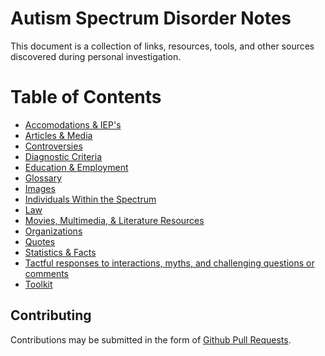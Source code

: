 # Autism Spectrum Disorder Notes

This document is a collection of links, resources, tools, and other sources discovered during personal investigation.

# Table of Contents

* [Accomodations & IEP's](ACCOMODATIONS.md)
* [Articles & Media](ARTICLES.md)
* [Controversies](CONTROVERSIES.md)
* [Diagnostic Criteria](DIAG.md)
* [Education & Employment](EMPLOY.md)
* [Glossary](GLOSSARY.md)
* [Images](Images.md)
* [Individuals Within the Spectrum](PEOPLE.md)
* [Law](LAW.md)
* [Movies, Multimedia, & Literature Resources](RESOURCES.md)
* [Organizations](ORGS.md)
* [Quotes](QUOTES.md)
* [Statistics & Facts](STATS.md)
* [Tactful responses to interactions, myths, and challenging questions or comments](COMMENTS.md)
* [Toolkit](TOOLKIT.md)


## Contributing

Contributions may be submitted in the form of [Github Pull Requests](https://docs.github.com/en/pull-requests/collaborating-with-pull-requests/proposing-changes-to-your-work-with-pull-requests/about-pull-requests).
